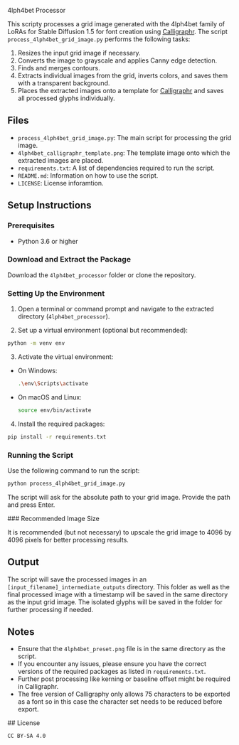 4lph4bet Processor

This scripty processes a grid image generated with the 4lph4bet family of LoRAs for Stable Diffusion 1.5 for font creation using [Calligraphr](https://www.calligraphr.com/). The script `process_4lph4bet_grid_image.py` performs the following tasks:

1. Resizes the input grid image if necessary.
2. Converts the image to grayscale and applies Canny edge detection.
3. Finds and merges contours.
4. Extracts individual images from the grid, inverts colors, and saves them with a transparent background.
5. Places the extracted images onto a template for [Calligraphr](https://www.calligraphr.com/) and saves all processed glyphs individually.

## Files

- `process_4lph4bet_grid_image.py`: The main script for processing the grid image.
- `4lph4bet_calligraphr_template.png`: The template image onto which the extracted images are placed.
- `requirements.txt`: A list of dependencies required to run the script.
- `README.md`: Information on how to use the script.
- `LICENSE`: License inforamtion.

## Setup Instructions

### Prerequisites

- Python 3.6 or higher

### Download and Extract the Package

Download the `4lph4bet_processor` folder or clone the repository.

### Setting Up the Environment

1. Open a terminal or command prompt and navigate to the extracted directory (`4lph4bet_processor`).
  
2. Set up a virtual environment (optional but recommended):
  
  ```bash
  python -m venv env
  ```
  
3. Activate the virtual environment:
  
  - On Windows:
    
    ```bash
    .\env\Scripts\activate
    ```
    
  - On macOS and Linux:
    
    ```bash
    source env/bin/activate
    ```
    
4. Install the required packages:
  
  ```bash
  pip install -r requirements.txt
  ```
  

### Running the Script

Use the following command to run the script:

```bash
python process_4lph4bet_grid_image.py
```

The script will ask for the absolute path to your grid image. Provide the path and press Enter.

### Recommended Image Size

It is recommended (but not necessary) to upscale the grid image to 4096 by 4096 pixels for better processing results.

## Output

The script will save the processed images in an `[input_filename]_intermediate_outputs` directory. This folder as well as the final processed image with a timestamp will be saved in the same directory as the input grid image. The isolated glyphs will be saved in the folder for further processing if needed.

## Notes

- Ensure that the `4lph4bet_preset.png` file is in the same directory as the script.
- If you encounter any issues, please ensure you have the correct versions of the required packages as listed in `requirements.txt`.
- Further post processing like kerning or baseline offset might be required in Calligraphr.
- The free version of Calligraphy only allows 75 characters to be exported as a font so in this case the character set needs to be reduced before export.

## License

`CC BY-SA 4.0`
